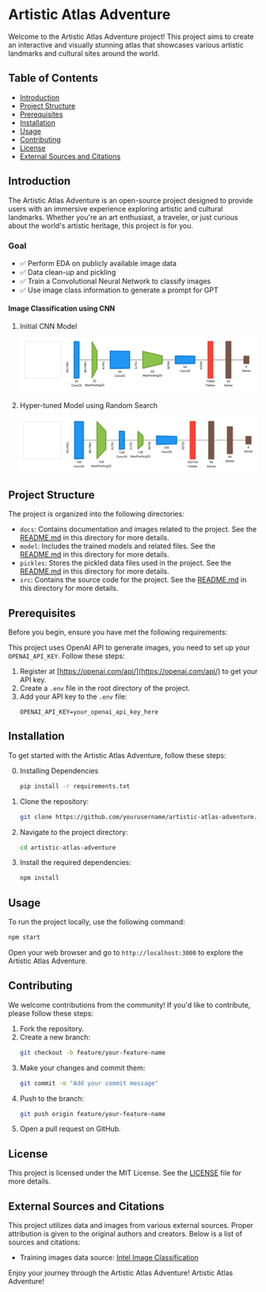 # Artistic Atlas Adventure

Welcome to the Artistic Atlas Adventure project! This project aims to create an interactive and visually stunning atlas that showcases various artistic landmarks and cultural sites around the world.

## Table of Contents

- [Introduction](#introduction)
- [Project Structure](#project-structure)
- [Prerequisites](#prerequisites)
- [Installation](#installation)
- [Usage](#usage)
- [Contributing](#contributing)
- [License](#license)
- [External Sources and Citations](#external-sources-and-citations)

## Introduction

The Artistic Atlas Adventure is an open-source project designed to provide users with an immersive experience exploring artistic and cultural landmarks. Whether you're an art enthusiast, a traveler, or just curious about the world's artistic heritage, this project is for you.

### Goal
- ✅ Perform EDA on publicly available image data
- ✅ Data clean-up and pickling
- ✅ Train a Convolutional Neural Network to classify images
- ✅ Use image class information to generate a prompt for GPT

#### Image Classification using CNN

1. Initial CNN Model

    ![Initial Model](docs/img/Initial%20Model.png)

2. Hyper-tuned Model using Random Search

    ![Tuned Model](docs/img/Trained%20Model.png)

## Project Structure

The project is organized into the following directories:

- `docs`: Contains documentation and images related to the project. See the [README.md](docs/README.md) in this directory for more details.
- `model`: Includes the trained models and related files. See the [README.md](model/README.md) in this directory for more details.
- `pickles`: Stores the pickled data files used in the project. See the [README.md](pickles/README.md) in this directory for more details.
- `src`: Contains the source code for the project. See the [README.md](src/README.md) in this directory for more details.

## Prerequisites

Before you begin, ensure you have met the following requirements:

This project uses OpenAI API to generate images, you need to set up your `OPENAI_API_KEY`. Follow these steps:

1. Register at [https://openai.com/api/](https://openai.com/api/) to get your API key.
2. Create a `.env` file in the root directory of the project.
3. Add your API key to the `.env` file:
    ```plaintext
    OPENAI_API_KEY=your_openai_api_key_here
    ```

## Installation

To get started with the Artistic Atlas Adventure, follow these steps:

0. Installing Dependencies
    ```bash
    pip install -r requirements.txt
    ```

1. Clone the repository:
    ```bash
    git clone https://github.com/yourusername/artistic-atlas-adventure.git
    ```
2. Navigate to the project directory:
    ```bash
    cd artistic-atlas-adventure
    ```
3. Install the required dependencies:
    ```bash
    npm install
    ```

## Usage

To run the project locally, use the following command:
```bash
npm start
```
Open your web browser and go to `http://localhost:3000` to explore the Artistic Atlas Adventure.

## Contributing

We welcome contributions from the community! If you'd like to contribute, please follow these steps:

1. Fork the repository.
2. Create a new branch:
    ```bash
    git checkout -b feature/your-feature-name
    ```
3. Make your changes and commit them:
    ```bash
    git commit -m "Add your commit message"
    ```
4. Push to the branch:
    ```bash
    git push origin feature/your-feature-name
    ```
5. Open a pull request on GitHub.

## License

This project is licensed under the MIT License. See the [LICENSE](LICENSE) file for more details.

## External Sources and Citations

This project utilizes data and images from various external sources. Proper attribution is given to the original authors and creators. Below is a list of sources and citations:

- Training images data source: [Intel Image Classification](https://www.kaggle.com/datasets/puneet6060/intel-image-classification)

Enjoy your journey through the Artistic Atlas Adventure! Artistic Atlas Adventure!